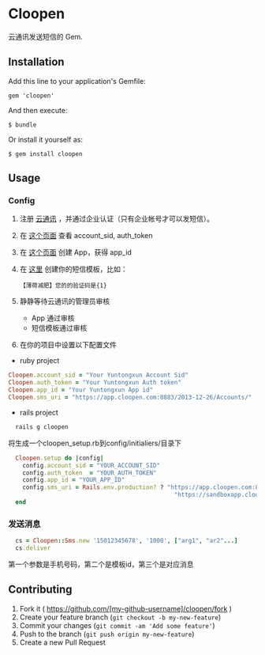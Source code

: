 # Cloopen

云通讯发送短信的 Gem.

## Installation

Add this line to your application's Gemfile:

    gem 'cloopen'

And then execute:

    $ bundle

Or install it yourself as:

    $ gem install cloopen

## Usage

### Config

1. 注册 [云通讯](http://www.yuntongxun.com) ，并通过企业认证（只有企业帐号才可以发短信）。

2. 在 [这个页面](http://www.yuntongxun.com/member/main) 查看 account_sid, auth_token

3. 在 [这个页面](http://www.yuntongxun.com/member/app/view) 创建 App，获得 app_id

4. 在 [这里](http://www.yuntongxun.com/member/smsTemplate/view) 创建你的短信模板，比如：

    `【薄荷减肥】您的的验证码是{1}`

5. 静静等待云通讯的管理员审核

    * App 通过审核
    * 短信模板通过审核

6. 在你的项目中设置以下配置文件

* ruby project

```ruby
Cloopen.account_sid = "Your Yuntongxun Account Sid"
Cloopen.auth_token = "Your Yuntongxun Auth token"
Cloopen.app_id = "Your Yuntongxun App id"
Cloopen.sms_uri = "https://app.cloopen.com:8883/2013-12-26/Accounts/"
```

* rails project

```ruby
  rails g cloopen
```
将生成一个cloopen_setup.rb到config/initialiers/目录下

```ruby
  Cloopen.setup do |config|
    config.account_sid = "YOUR_ACCOUNT_SID"
    config.auth_token  = "YOUR_AUTH_TOKEN"
    config.app_id = "YOUR_APP_ID"
    config.sms_uri = Rails.env.production? ? "https://app.cloopen.com:8883/2013-12-26/Accounts/" : 
                                               "https://sandboxapp.cloopen.com:8883/2013-12-26/Accounts/"
  end
```

### 发送消息

```ruby
  cs = Cloopen::Sms.new '15012345678', '1000', ["arg1", "ar2"...]
  cs.deliver
```
第一个参数是手机号码，第二个是模板id，第三个是对应消息

## Contributing

1. Fork it ( https://github.com/[my-github-username]/cloopen/fork )
2. Create your feature branch (`git checkout -b my-new-feature`)
3. Commit your changes (`git commit -am 'Add some feature'`)
4. Push to the branch (`git push origin my-new-feature`)
5. Create a new Pull Request
